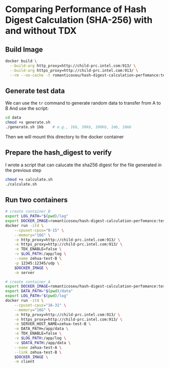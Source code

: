# Comparing Performance of Hash Digest Calculation (SHA-256) with and without TDX

## Build Image
```bash
docker build \
  --build-arg http_proxy=http://child-prc.intel.com:913/ \
  --build-arg https_proxy=http://child-prc.intel.com:913/ \
  --rm --no-cache -t romanticoseu/hash-digest-calculation-perfomance:test .
```

## Generate test data
We can use the `tr` command to generate random data to transfer from A to B
And use the script:
```bash
cd data
chmod +x generate.sh
./generate.sh 1kb    # e.g., 1kb, 50kb, 100kb, 1mb, 10mb
```
Then we will mount this directory to the docker container

## Prepare the hash_digest to verify 
I wrote a script that can calucate the sha256 digest for the file generated in the previous step
```bash
chmod +x calculate.sh
./calculate.sh
```

## Run two containers
```bash
# create container_B
export LOG_PATH="$(pwd)/log"
export DOCKER_IMAGE=romanticoseu/hash-digest-calculation-perfomance:test
docker run -itd \
	--cpuset-cpus="0-15" \
	--memory="16G" \
	-e http_proxy=http://child-prc.intel.com:913/ \
	-e https_proxy=http://child-prc.intel.com:913/ \
	-e TDX_ENABLE=false \
	-v $LOG_PATH:/app/log \
	--name zehua-test-B \
	-p 12345:12345/udp \
	$DOCKER_IMAGE \
	-m server

# create container_A
export DOCKER_IMAGE=romanticoseu/hash-digest-calculation-perfomance:test
export DATA_PATH="$(pwd)/data"
export LOG_PATH="$(pwd)/log"
docker run -itd \
	--cpuset-cpus="16-31" \
	--memory="16G" \
	-e http_proxy=http://child-prc.intel.com:913/ \
	-e https_proxy=http://child-prc.intel.com:913/ \
	-e SERVER_HOST_NAME=zehua-test-B \
	-e DATA_PATH=/app/data \
	-e TDX_ENABLE=false \
	-v $LOG_PATH:/app/log \
	-v $DATA_PATH:/app/data \
	--name zehua-test-A \
	--link zehua-test-B \
	$DOCKER_IMAGE \
	-m client
```

